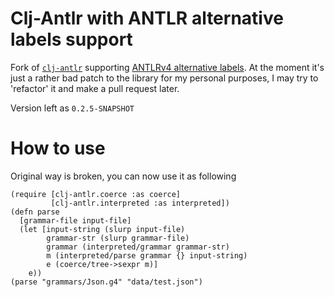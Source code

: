 # Clj-Antlr with ANTLR alternative labels support

Fork of [`clj-antlr`](https://github.com/aphyr/clj-antlr/) supporting [ANTLRv4 alternative labels](https://github.com/antlr/antlr4/blob/master/doc/parser-rules.md#alternative-labels).
At the moment it's just a rather bad patch to the library for my personal purposes, I may try to 'refactor' it and make a pull request later.

Version left as `0.2.5-SNAPSHOT`

# How to use
Original way is broken, you can now use it as following
```
(require [clj-antlr.coerce :as coerce]
         [clj-antlr.interpreted :as interpreted])
(defn parse
  [grammar-file input-file]
  (let [input-string (slurp input-file)
        grammar-str (slurp grammar-file)
        grammar (interpreted/grammar grammar-str)
        m (interpreted/parse grammar {} input-string)
        e (coerce/tree->sexpr m)]
    e))
(parse "grammars/Json.g4" "data/test.json")
```
